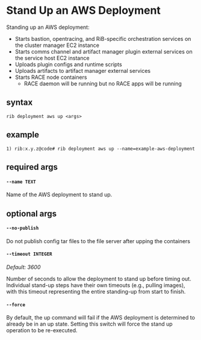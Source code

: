 # Stand Up an AWS Deployment

Standing up an AWS deployment:
- Starts bastion, opentracing, and RiB-specific orchestration services on the
  cluster manager EC2 instance
- Starts comms channel and artifact manager plugin external services on the
  service host EC2 instance
- Uploads plugin configs and runtime scripts
- Uploads artifacts to artifact manager external services
- Starts RACE node containers
    - RACE daemon will be running but no RACE apps will be running

## syntax

```
rib deployment aws up <args>
```

## example

```
1) rib:x.y.z@code# rib deployment aws up --name=example-aws-deployment
```

## required args

#### `--name TEXT`

Name of the AWS deployment to stand up.

## optional args

#### `--no-publish`
Do not publish config tar files to the file server after upping the containers

#### `--timeout INTEGER`

*Default: 3600*

Number of seconds to allow the deployment to stand up before timing out.
Individual stand-up steps have their own timeouts (e.g., pulling
images), with this timeout representing the entire standing-up from start to
finish.

#### `--force`

By default, the up command will fail if the AWS deployment is determined to
already be in an up state. Setting this switch will force the stand up operation
to be re-executed.

